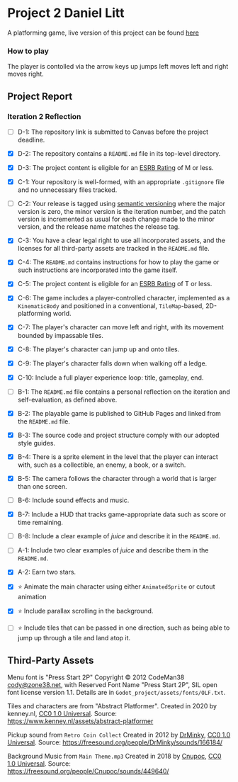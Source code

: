 # Project 2 Daniel Litt
A platforming game, live version of this project can be found <a href="https://bsu-cs315.github.io/Project_2/">here</a>

### How to play
The player is contolled via the arrow keys up jumps left moves left and right moves right.

## Project Report
### Iteration 2 Reflection

- [ ] D-1: The repository link is submitted to Canvas before the project deadline.
- [x] D-2: The repository contains a <code>README.md</code> file in its top-level directory.
- [x] D-3: The project content is eligible for an <a href="https://www.esrb.org/ratings-guide/">ESRB Rating</a> of M or less.
- [x] C-1: Your repository is well-formed, with an appropriate <code>.gitignore</code> file and no unnecessary files tracked.
- [ ] C-2: Your release is tagged using <a href="https://semver.org/">semantic versioning</a> where the major version is zero, the minor version is the iteration number, and the patch version is incremented as usual for each change made to the minor version, and the release name matches the release tag.
- [x] C-3: You have a clear legal right to use all incorporated assets, and the licenses for all third-party assets are tracked in the <code>README.md</code> file.
- [x] C-4: The <code>README.md</code> contains instructions for how to play the game or such instructions are incorporated into the game itself.
- [x] C-5: The project content is eligible for an <a href="https://www.esrb.org/ratings-guide/">ESRB Rating</a> of T or less.
- [x] C-6: The game includes a player-controlled character, implemented as a <code>KinematicBody</code> and positioned in a conventional, <code>TileMap</code>-based, 2D-platforming world.
- [x] C-7: The player's character can move left and right, with its movement bounded by impassable tiles.
- [x] C-8: The player's character can jump up and onto tiles.
- [x] C-9: The player's character falls down when walking off a ledge.
- [x] C-10: Include a full player experience loop: title, gameplay, end.
- [ ] B-1: The <code>README.md</code> file contains a personal reflection on the iteration and self-evaluation, as defined above.
- [x] B-2: The playable game is published to GitHub Pages and linked from the <code>README.md</code> file.
- [x] B-3: The source code and project structure comply with our adopted style guides.
- [x] B-4: There is a sprite element in the level that the player can interact with, such as a collectible, an enemy, a book, or a switch.
- [x] B-5: The camera follows the character through a world that is larger than one screen.
- [ ] B-6: Include sound effects and music.
- [x] B-7: Include a HUD that tracks game-appropriate data such as score or time remaining.
- [ ] B-8: Include a clear example of <em>juice</em> and describe it in the <code>README.md</code>.
- [ ] A-1: Include two clear examples of <em>juice</em> and describe them in the <code>README.md</code>.
- [x] A-2: Earn two stars.
- [x] ⭐ Animate the main character using either <code>AnimatedSprite</code> or cutout animation
- [x] ⭐ Include parallax scrolling in the background.
- [ ] ⭐ Include tiles that can be passed in one direction, such as being able to jump up through a tile and land atop it.


## Third-Party Assets

Menu font is "Press Start 2P" Copyright &copy; 2012 CodeMan38
<cody@zone38.net>, with Reserved Font Name "Press Start 2P", SIL open font license
version 1.1. Details are in `Godot_project/assets/fonts/OLF.txt`.

Tiles and characters are from "Abstract Platformer". Created in 2020 by kenney.nl,
[CC0 1.0 Universal](http://creativecommons.org/publicdomain/zero/1.0/). Source:
https://www.kenney.nl/assets/abstract-platformer

Pickup sound from `Retro Coin Collect` Created in 2012 by [DrMinky](https://freesound.org/people/DrMinky/),
[CC0 1.0 Universal](http://creativecommons.org/publicdomain/zero/1.0/). Source:
https://freesound.org/people/DrMinky/sounds/166184/

Background Music from `Main Theme.mp3` Created in 2018 by [Cnupoc](https://freesound.org/people/Cnupoc/),
[CC0 1.0 Universal](http://creativecommons.org/publicdomain/zero/1.0/). Source:
https://freesound.org/people/Cnupoc/sounds/449640/